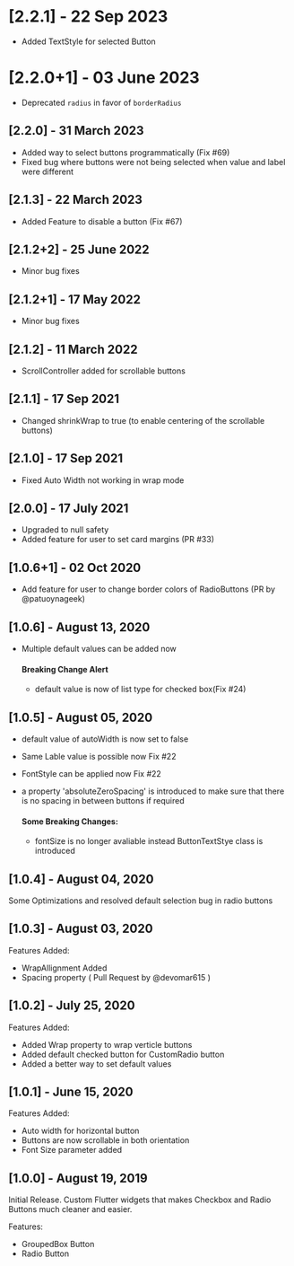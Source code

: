 # [2.2.1] - 22 Sep 2023
- Added TextStyle for selected Button

# [2.2.0+1] - 03 June 2023
- Deprecated `radius` in favor of `borderRadius`

## [2.2.0] - 31 March 2023
- Added way to select buttons programmatically (Fix #69)
- Fixed bug where buttons were not being selected when value and label were different
## [2.1.3] - 22 March 2023
- Added Feature to disable a button  (Fix #67)

## [2.1.2+2] - 25 June 2022
- Minor bug fixes
## [2.1.2+1] - 17 May 2022
- Minor bug fixes
## [2.1.2] - 11 March 2022
- ScrollController added for scrollable buttons
## [2.1.1] - 17 Sep 2021
- Changed shrinkWrap to true (to enable centering of the scrollable buttons)
## [2.1.0] - 17 Sep 2021
- Fixed Auto Width not working in wrap mode
## [2.0.0] - 17 July 2021
- Upgraded to null safety
- Added feature for user to set card margins (PR #33)
## [1.0.6+1] - 02 Oct 2020
- Add feature for user to change border colors of RadioButtons (PR by @patuoynageek)

## [1.0.6] - August 13, 2020
- Multiple default values can be added now
    #### Breaking Change Alert
     - default value is now of list type for checked box(Fix #24)

## [1.0.5] - August 05, 2020
- default value of autoWidth is now set to false
- Same Lable value is possible now Fix #22
- FontStyle can be applied now Fix #22
- a property 'absoluteZeroSpacing' is introduced to make sure that there is no spacing in between buttons if required

    #### Some Breaking Changes:
  - fontSize is no longer avaliable instead ButtonTextStye class is introduced

## [1.0.4] - August 04, 2020

Some Optimizations and resolved default selection bug in radio buttons

## [1.0.3] - August 03, 2020

Features Added:
- WrapAllignment Added 
- Spacing property ( Pull Request by @devomar615 )

## [1.0.2] - July 25, 2020

Features Added:
- Added Wrap property to wrap verticle buttons
- Added default checked button for CustomRadio button
- Added a better way to set default values

## [1.0.1] - June 15, 2020

Features Added:
- Auto width for horizontal button
- Buttons are now scrollable in both orientation
- Font Size parameter added

## [1.0.0] - August 19, 2019

Initial Release. Custom Flutter widgets that makes Checkbox and Radio Buttons much cleaner and easier.

Features:
- GroupedBox Button
- Radio Button
